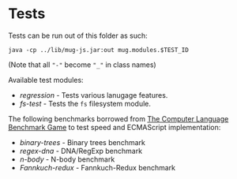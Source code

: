 Tests
=====

Tests can be run out of this folder as such:

    java -cp ../lib/mug-js.jar:out mug.modules.$TEST_ID

(Note that all `"-"` become `"_"` in class names)

Available test modules:

* *regression* - Tests various lanugage features.
* *fs-test* - Tests the `fs` filesystem module.

The following benchmarks borrowed from [The Computer Language Benchmark Game](http://shootout.alioth.debian.org/) to test speed and ECMAScript implementation:

* *binary-trees* - Binary trees benchmark
* *regex-dna* - DNA/RegExp benchmark
* *n-body* - N-body benchmark
* *Fannkuch-redux* - Fannkuch-Redux benchmark